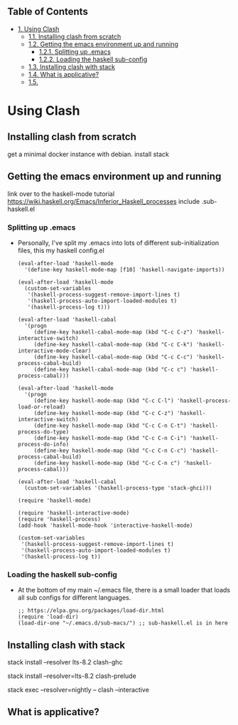 <div id="table-of-contents">
<h2>Table of Contents</h2>
<div id="text-table-of-contents">
<ul>
<li><a href="#org8fd8139">1. Using Clash</a>
<ul>
<li><a href="#org7bac0ed">1.1. Installing clash from scratch</a></li>
<li><a href="#orgf61b78b">1.2. Getting the emacs environment up and running</a>
<ul>
<li><a href="#org8705e48">1.2.1. Splitting up .emacs</a></li>
<li><a href="#org8122ab4">1.2.2. Loading the haskell sub-config</a></li>
</ul>
</li>
<li><a href="#org602d08a">1.3. Installing clash with stack</a></li>
<li><a href="#orgf7a693c">1.4. What is applicative?</a></li>
<li><a href="#org4201c53">1.5. </a></li>
</ul>
</li>
</ul>
</div>
</div>

<a id="org8fd8139"></a>

# Using Clash


<a id="org7bac0ed"></a>

## Installing clash from scratch

get a minimal docker instance with debian.
install stack


<a id="orgf61b78b"></a>

## Getting the emacs environment up and running

link over to the haskell-mode tutorial
<https://wiki.haskell.org/Emacs/Inferior_Haskell_processes>
include .sub-haskell.el 


<a id="org8705e48"></a>

### Splitting up .emacs

-   Personally, I've split my .emacs into lots of different
    sub-initialization files, this my haskell config.el
    
        (eval-after-load 'haskell-mode
          '(define-key haskell-mode-map [f10] 'haskell-navigate-imports))
        
        (eval-after-load 'haskell-mode
          (custom-set-variables
           '(haskell-process-suggest-remove-import-lines t)
           '(haskell-process-auto-import-loaded-modules t)
           '(haskell-process-log t)))
        
        (eval-after-load 'haskell-cabal
          '(progn
             (define-key haskell-cabal-mode-map (kbd "C-c C-z") 'haskell-interactive-switch)
             (define-key haskell-cabal-mode-map (kbd "C-c C-k") 'haskell-interactive-mode-clear)
             (define-key haskell-cabal-mode-map (kbd "C-c C-c") 'haskell-process-cabal-build)
             (define-key haskell-cabal-mode-map (kbd "C-c c") 'haskell-process-cabal)))
        
        (eval-after-load 'haskell-mode
          '(progn
             (define-key haskell-mode-map (kbd "C-c C-l") 'haskell-process-load-or-reload)
             (define-key haskell-mode-map (kbd "C-c C-z") 'haskell-interactive-switch)
             (define-key haskell-mode-map (kbd "C-c C-n C-t") 'haskell-process-do-type)
             (define-key haskell-mode-map (kbd "C-c C-n C-i") 'haskell-process-do-info)
             (define-key haskell-mode-map (kbd "C-c C-n C-c") 'haskell-process-cabal-build)
             (define-key haskell-mode-map (kbd "C-c C-n c") 'haskell-process-cabal)))
        
        (eval-after-load 'haskell-cabal
          (custom-set-variables '(haskell-process-type 'stack-ghci)))
        
        (require 'haskell-mode)
        
        (require 'haskell-interactive-mode)
        (require 'haskell-process)
        (add-hook 'haskell-mode-hook 'interactive-haskell-mode)
        
        (custom-set-variables
         '(haskell-process-suggest-remove-import-lines t)
         '(haskell-process-auto-import-loaded-modules t)
         '(haskell-process-log t))


<a id="org8122ab4"></a>

### Loading the haskell sub-config

-   At the bottom of my main ~/.emacs file, there is a small loader that
    loads all sub configs for different languages. 
    
        ;; https://elpa.gnu.org/packages/load-dir.html
        (require 'load-dir)
        (load-dir-one "~/.emacs.d/sub-macs/") ;; sub-haskell.el is in here


<a id="org602d08a"></a>

## Installing clash with stack

stack install &#x2013;resolver lts-8.2 clash-ghc

stack install &#x2013;resolver=lts-8.2 clash-prelude

stack exec &#x2013;resolver=nightly &#x2013; clash &#x2013;interactive


<a id="orgf7a693c"></a>

## What is applicative?


<a id="org4201c53"></a>

## 

